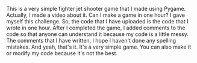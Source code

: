 This is a very simple fighter jet shooter game that I made using Pygame. Actually, I made a video about it. Can I make a game in one hour? I gave myself this challenge. So, the code that I have uploaded is the code that I wrote in one hour. After I completed the game, I added comments to the code so that anyone can understand it because my code is a little messy. The comments that I have written, I hope I haven't done any spelling mistakes. And yeah, that's it. It's a very simple game. You can also make it or modify my code because it's not the best.
